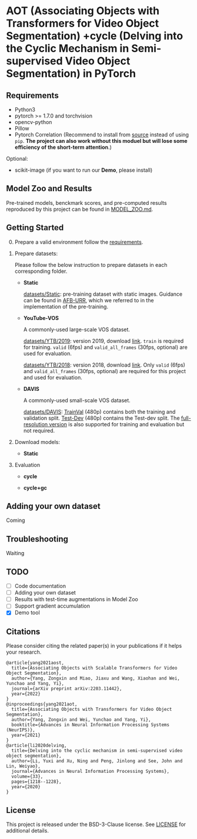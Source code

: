 # AOT (Associating Objects with Transformers for Video Object Segmentation) +cycle (Delving into the Cyclic Mechanism in Semi-supervised Video Object Segmentation) in PyTorch

## Requirements
   * Python3
   * pytorch >= 1.7.0 and torchvision
   * opencv-python
   * Pillow
   * Pytorch Correlation (Recommend to install from [source](https://github.com/ClementPinard/Pytorch-Correlation-extension) instead of using `pip`. **The project can also work without this moduel but will lose some efficiency of the short-term attention**.)

Optional:
   * scikit-image (if you want to run our **Demo**, please install)

## Model Zoo and Results
Pre-trained models, benckmark scores, and pre-computed results reproduced by this project can be found in [MODEL_ZOO.md](MODEL_ZOO.md).

## Getting Started
0. Prepare a valid environment follow the [requirements](#requirements).

1. Prepare datasets:

    Please follow the below instruction to prepare datasets in each corresponding folder.
    * **Static** 
    
        [datasets/Static](datasets/Static): pre-training dataset with static images. Guidance can be found in [AFB-URR](https://github.com/xmlyqing00/AFB-URR), which we referred to in the implementation of the pre-training.
    * **YouTube-VOS**

        A commonly-used large-scale VOS dataset.

        [datasets/YTB/2019](datasets/YTB/2019): version 2019, download [link](https://drive.google.com/drive/folders/1BWzrCWyPEmBEKm0lOHe5KLuBuQxUSwqz?usp=sharing). `train` is required for training. `valid` (6fps) and `valid_all_frames` (30fps, optional) are used for evaluation.

        [datasets/YTB/2018](datasets/YTB/2018): version 2018, download [link](https://drive.google.com/drive/folders/1bI5J1H3mxsIGo7Kp-pPZU8i6rnykOw7f?usp=sharing). Only `valid` (6fps) and `valid_all_frames` (30fps, optional) are required for this project and used for evaluation.

    * **DAVIS**

        A commonly-used small-scale VOS dataset.

        [datasets/DAVIS](datasets/DAVIS): [TrainVal](https://data.vision.ee.ethz.ch/csergi/share/davis/DAVIS-2017-trainval-480p.zip) (480p) contains both the training and validation split. [Test-Dev](https://data.vision.ee.ethz.ch/csergi/share/davis/DAVIS-2017-test-dev-480p.zip) (480p) contains the Test-dev split. The [full-resolution version](https://davischallenge.org/davis2017/code.html) is also supported for training and evaluation but not required.
2. Download models:
    * **Static**    
3. Evaluation
    * **cycle**   

    * **cycle+gc**   

## Adding your own dataset
Coming

## Troubleshooting
Waiting

## TODO
- [ ] Code documentation
- [ ] Adding your own dataset
- [ ] Results with test-time augmentations in Model Zoo
- [ ] Support gradient accumulation
- [x] Demo tool

## Citations
Please consider citing the related paper(s) in your publications if it helps your research.
```
@article{yang2021aost,
  title={Associating Objects with Scalable Transformers for Video Object Segmentation},
  author={Yang, Zongxin and Miao, Jiaxu and Wang, Xiaohan and Wei, Yunchao and Yang, Yi},
  journal={arXiv preprint arXiv:2203.11442},
  year={2022}
}
@inproceedings{yang2021aot,
  title={Associating Objects with Transformers for Video Object Segmentation},
  author={Yang, Zongxin and Wei, Yunchao and Yang, Yi},
  booktitle={Advances in Neural Information Processing Systems (NeurIPS)},
  year={2021}
}
@article{li2020delving,
  title={Delving into the cyclic mechanism in semi-supervised video object segmentation},
  author={Li, Yuxi and Xu, Ning and Peng, Jinlong and See, John and Lin, Weiyao},
  journal={Advances in Neural Information Processing Systems},
  volume={33},
  pages={1218--1228},
  year={2020}
}
```

## License
This project is released under the BSD-3-Clause license. See [LICENSE](LICENSE) for additional details.
